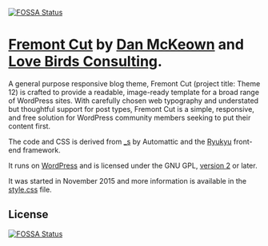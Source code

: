 [![FOSSA Status](https://app.fossa.io/api/projects/git%2Bgithub.com%2Fpacificpelican%2Ftheme12.svg?type=shield)](https://app.fossa.io/projects/git%2Bgithub.com%2Fpacificpelican%2Ftheme12?ref=badge_shield)

[Fremont Cut](http://djmcloud.danieljmckeown.com/theme-12/) by [Dan McKeown](http://danmckeown.info) and [Love Birds Consulting](http://lovebirdsconsulting.com).
=======

A general purpose responsive blog theme, Fremont Cut (project title: Theme 12) is crafted to provide a readable, image-ready template for a broad range of WordPress sites. With carefully chosen web typography and understated but thoughtful support for post types, Fremont Cut is a simple, responsive, and free solution for WordPress community members seeking to put their content first. 

The code and CSS is derived from [_s](https://github.com/automattic/_s) by Automattic and the [Ryukyu](https://github.com/pacificpelican/ryukyu) front-end framework.

It runs on [WordPress](http://wordpress.org) and is licensed under the GNU GPL, [version 2](https://www.gnu.org/licenses/old-licenses/gpl-2.0.en.html) or later.

It was started in November 2015 and more information is available in the [style.css](style.css) file.


## License
[![FOSSA Status](https://app.fossa.io/api/projects/git%2Bgithub.com%2Fpacificpelican%2Ftheme12.svg?type=large)](https://app.fossa.io/projects/git%2Bgithub.com%2Fpacificpelican%2Ftheme12?ref=badge_large)